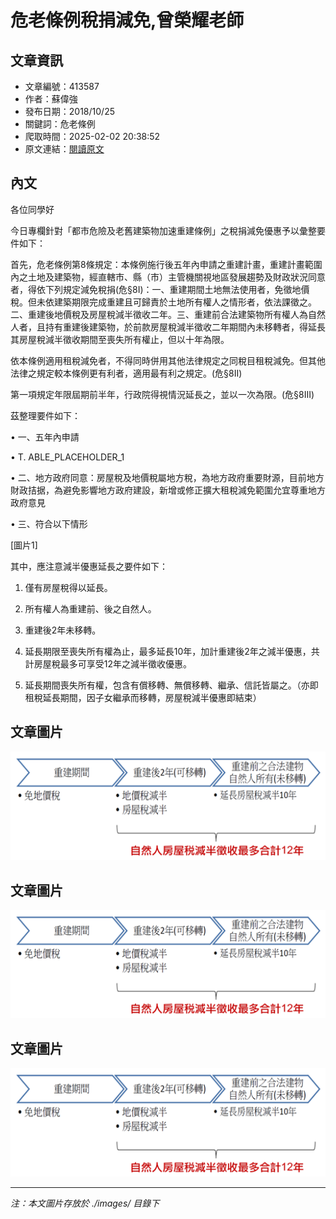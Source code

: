 # 危老條例稅捐減免,曾榮耀老師

## 文章資訊
- 文章編號：413587
- 作者：蘇偉強
- 發布日期：2018/10/25
- 關鍵詞：危老條例
- 爬取時間：2025-02-02 20:38:52
- 原文連結：[閱讀原文](https://real-estate.get.com.tw/Columns/detail.aspx?no=413587)

## 內文
各位同學好

今日專欄針對「都市危險及老舊建築物加速重建條例」之稅捐減免優惠予以彙整要件如下：

首先，危老條例第8條規定：本條例施行後五年內申請之重建計畫，重建計畫範圍內之土地及建築物，經直轄市、縣（市）主管機關視地區發展趨勢及財政狀況同意者，得依下列規定減免稅捐(危§8I)：一、重建期間土地無法使用者，免徵地價稅。但未依建築期限完成重建且可歸責於土地所有權人之情形者，依法課徵之。二、重建後地價稅及房屋稅減半徵收二年。三、重建前合法建築物所有權人為自然人者，且持有重建後建築物，於前款房屋稅減半徵收二年期間內未移轉者，得延長其房屋稅減半徵收期間至喪失所有權止，但以十年為限。

依本條例適用租稅減免者，不得同時併用其他法律規定之同稅目租稅減免。但其他法律之規定較本條例更有利者，適用最有利之規定。(危§8II)

第一項規定年限屆期前半年，行政院得視情況延長之，並以一次為限。(危§8III)

茲整理要件如下：

• 一、五年內申請

• T. ABLE_PLACEHOLDER_1

• 二、地方政府同意：房屋稅及地價稅屬地方稅，為地方政府重要財源，目前地方財政拮据，為避免影響地方政府建設，新增或修正擴大租稅減免範圍允宜尊重地方政府意見

• 三、符合以下情形

[圖片1]

其中，應注意減半優惠延長之要件如下：

1. 僅有房屋稅得以延長。

2. 所有權人為重建前、後之自然人。

3. 重建後2年未移轉。

4. 延長期限至喪失所有權為止，最多延長10年，加計重建後2年之減半優惠，共計房屋稅最多可享受12年之減半徵收優惠。

5. 延長期間喪失所有權，包含有償移轉、無償移轉、繼承、信託皆屬之。（亦即租稅延長期間，因子女繼承而移轉，房屋稅減半優惠即結束）

## 文章圖片

![圖片1](./images/413587_7393b5f7.png)

## 文章圖片

![圖片1](./images/413587_7393b5f7.png)

## 文章圖片

![圖片1](./images/413587_7393b5f7.png)


---
*注：本文圖片存放於 ./images/ 目錄下*
